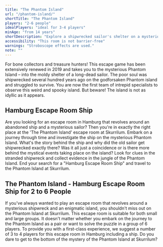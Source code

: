 ```yaml
---
title: "The Phantom Island"
url: "/phantom-island/"
shortTitle: "The Phantom Island"
players: "2-6 people"
idealPlayers: "ideal for 3-4 players"
minAge: "from 14 years"
shortDescription: "Explore a shipwrecked sailor's shelter on a mysterious, not-so-idyllic island."
accessibility: "This room is not barrier-free"
warnings: "Stroboscope effects are used."
note: ""
---
```


For bone collectors and treasure hunters! This escape game has been extensively renewed in 2019 and takes you to the mysterious Phantom Island – into the moldy shelter of a long-dead sailor. The poor soul was shipwrecked several hundred years ago on the godforsaken Phantom island and struggled to survive. You are now the first team of intrepid specialists to observe this weird and spooky island. But beware! The island is not as idyllic as it appears.

## Hamburg Escape Room Ship

Are you looking for an escape room in Hamburg that revolves around an abandoned ship and a mysterious sailor? Then you're in exactly the right place at the 'The Phantom Island' escape room at Skurrilum. Embark on a journey through time and investigate the ship on the mysterious Phantom Island. What's the story behind the ship and why did the old sailor get shipwrecked exactly there? Was it all just a coincidence or is there more behind the mystical events taking place on the island? Look for clues in the stranded shipwreck and collect evidence in the jungle of the Phantom Island. End your search for a "Hamburg Escape Room Ship" and travel to the Phantom Island at Skurrilum.


## The Phantom Island - Hamburg Escape Room Ship for 2 to 6 People

If you've always wanted to play an escape room that revolves around a mysterious shipwreck and an enigmatic island, you shouldn't miss out on the Phantom Island at Skurrilum. This escape room is suitable for both small and large groups. It doesn't matter whether you embark on the journey to the Phantom Island as a pair or want to solve the puzzle in a group of 6 players. To provide you with a first-class experience, we suggest a number of 3 to 4 players for this escape room in Hamburg including a ship. Do you dare to get to the bottom of the mystery of the Phantom Island at Skurrilum?

